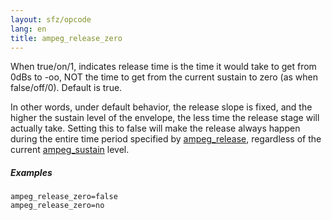 ```yaml
---
layout: sfz/opcode
lang: en
title: ampeg_release_zero
---
```

When true/on/1, indicates release time is the time it would take to get
from 0dBs to -oo, NOT the time to get from the current sustain to zero
(as when false/off/0). Default is true.

In other words, under default behavior, the release slope is fixed,
and the higher the sustain level of the envelope, the less time the release
stage will actually take. Setting this to false will make the release always
happen during the entire time period specified by [ampeg_release](ampeg_release),
regardless of the current [ampeg_sustain](ampeg_sustain) level.

##### Examples

```
ampeg_release_zero=false
ampeg_release_zero=no
```
